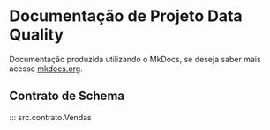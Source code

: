 # Documentação de Projeto Data Quality
Documentação produzida utilizando o MkDocs, se deseja saber mais acesse [mkdocs.org](https://www.mkdocs.org).


## Contrato de Schema

::: src.contrato.Vendas